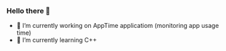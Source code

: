 ### Hello there 👋
- 🔭 I’m currently working on AppTime applicatiom (monitoring app usage time)
- 🌱 I’m currently learning C++
<!--
**Polusummator/Polusummator** is a ✨ _special_ ✨ repository because its `README.md` (this file) appears on your GitHub profile.

Here are some ideas to get you started:



- 👯 I’m looking to collaborate on ...
- 🤔 I’m looking for help with ...
- 💬 Ask me about ...
- 📫 How to reach me: ...
- 😄 Pronouns: ...
- ⚡ Fun fact: ...
-->
